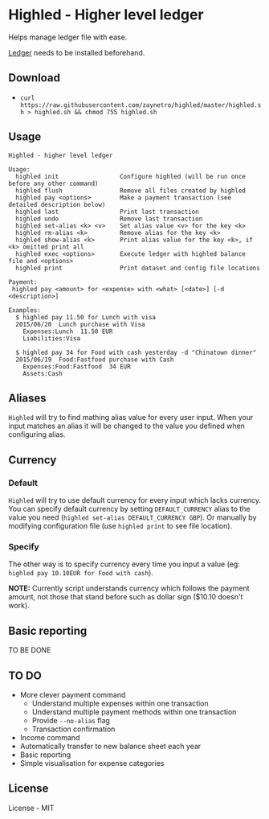 # Highled - Higher level ledger

Helps manage ledger file with ease.

[Ledger](http://www.ledger-cli.org/) needs to be installed beforehand.


## Download

* `curl https://raw.githubusercontent.com/zaynetro/highled/master/highled.sh > highled.sh && chmod 755 highled.sh`


## Usage

```
Highled - higher level ledger

Usage:
  highled init                 Configure highled (will be run once before any other command)
  highled flush                Remove all files created by highled
  highled pay <options>        Make a payment transaction (see detailed description below)
  highled last                 Print last transaction
  highled undo                 Remove last transaction
  highled set-alias <k> <v>    Set alias value <v> for the key <k>
  highled rm-alias <k>         Remove alias for the key <k>
  highled show-alias <k>       Print alias value for the key <k>, if <k> omitted print all
  highled exec <options>       Execute ledger with highled balance file and <options>
  highled print                Print dataset and config file locations

Payment:
 highled pay <amount> for <expense> with <what> [<date>] [-d <description>]

Examples:
  $ highled pay 11.50 for Lunch with visa
  2015/06/20  Lunch purchase with Visa
    Expenses:Lunch	11.50 EUR
    Liabilities:Visa

  $ highled pay 34 for Food with cash yesterday -d "Chinatown dinner"
  2015/06/19  Food:Fastfood purchase with Cash
    Expenses:Food:Fastfood	34 EUR
    Assets:Cash

```


## Aliases

`Highled` will try to find mathing alias value for every user input. When your input matches an alias it will be changed to the value you defined when configuring alias.

## Currency

### Default

`Highled` will try to use default currency for every input which lacks currency. You can specify default currency by setting `DEFAULT_CURRENCY` alias to the value you need (`highled set-alias DEFAULT_CURRENCY GBP`). Or manually by modifying configuration file (use `highled print` to see file location).

### Specify

The other way is to specify currency every time you input a value (eg: `highled pay 10.10EUR for Food with cash`).

**NOTE:** Currently script understands currency which follows the payment amount, not those that stand before such as dollar sign ($10.10 doesn't work).


## Basic reporting

TO BE DONE

## TO DO

* More clever payment command
  * Understand multiple expenses within one transaction
  * Understand multiple payment methods within one transaction
  * Provide `--no-alias` flag
  * Transaction confirmation
* Income command
* Automatically transfer to new balance sheet each year
* Basic reporting
* Simple visualisation for expense categories

## License

License - MIT
